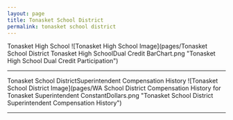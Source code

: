 ```yaml
---
layout: page
title: Tonasket School District
permalink: tonasket school district
---
```



Tonasket High School
![Tonasket High School Image](pages/Tonasket School District Tonasket High SchoolDual Credit BarChart.png "Tonasket High School Dual Credit Participation")

___

Tonasket School DistrictSuperintendent Compensation History
![Tonasket School District Image](pages/WA School District Compensation History for Tonasket Superintendent ConstantDollars.png "Tonasket School District Superintendent Compensation History")

___

